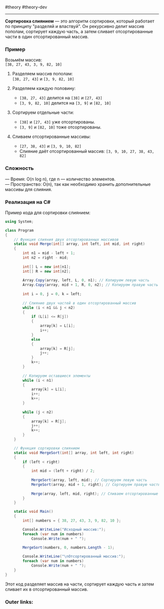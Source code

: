 #theory #theory-dev
 
---
**Сортировка слиянием** — это алгоритм сортировки, который работает по принципу "разделяй и властвуй". Он рекурсивно делит массив пополам, сортирует каждую часть, а затем сливает отсортированные части в один отсортированный массив.

### **Пример**

Возьмём массив:  
`[38, 27, 43, 3, 9, 82, 10]`

1. Разделяем массив пополам:  
    `[38, 27, 43]` и `[3, 9, 82, 10]`
    
2. Разделяем каждую половину:
    
    - `[38, 27, 43]` делится на `[38]` и `[27, 43]`
    - `[3, 9, 82, 10]` делится на `[3, 9]` и `[82, 10]`
3. Сортируем отдельные части:
    
    - `[38]` и `[27, 43]` уже отсортированы.
    - `[3, 9]` и `[82, 10]` тоже отсортированы.
4. Сливаем отсортированные массивы:
    
    - `[27, 38, 43]` и `[3, 9, 10, 82]`
    - Слияние даёт отсортированный массив: `[3, 9, 10, 27, 38, 43, 82]`

### **Сложность**

— Время: O(n log n), где n — количество элементов.  
— Пространство: O(n), так как необходимо хранить дополнительные массивы для слияния.

### **Реализация на C#**

Пример кода для сортировки слиянием:

```csharp
using System;

class Program
{
    // Функция слияния двух отсортированных массивов
    static void Merge(int[] array, int left, int mid, int right)
    {
        int n1 = mid - left + 1;
        int n2 = right - mid;
        
        int[] L = new int[n1];
        int[] R = new int[n2];
        
        Array.Copy(array, left, L, 0, n1); // Копируем левую часть
        Array.Copy(array, mid + 1, R, 0, n2); // Копируем правую часть
        
        int i = 0, j = 0, k = left;
        
        // Слияние двух частей в один отсортированный массив
        while (i < n1 && j < n2)
        {
            if (L[i] <= R[j])
            {
                array[k] = L[i];
                i++;
            }
            else
            {
                array[k] = R[j];
                j++;
            }
            k++;
        }
        
        // Копируем оставшиеся элементы
        while (i < n1)
        {
            array[k] = L[i];
            i++;
            k++;
        }
        
        while (j < n2)
        {
            array[k] = R[j];
            j++;
            k++;
        }
    }

    // Функция сортировки слиянием
    static void MergeSort(int[] array, int left, int right)
    {
        if (left < right)
        {
            int mid = (left + right) / 2;
            
            MergeSort(array, left, mid); // Сортируем левую часть
            MergeSort(array, mid + 1, right); // Сортируем правую часть
            
            Merge(array, left, mid, right); // Сливаем отсортированные части
        }
    }

    static void Main()
    {
        int[] numbers = { 38, 27, 43, 3, 9, 82, 10 };

        Console.WriteLine("Исходный массив:");
        foreach (var num in numbers)
            Console.Write(num + " ");
        
        MergeSort(numbers, 0, numbers.Length - 1);

        Console.WriteLine("\nОтсортированный массив:");
        foreach (var num in numbers)
            Console.Write(num + " ");
    }
}
```

Этот код разделяет массив на части, сортирует каждую часть и затем сливает их в отсортированный массив.

### Outer links:


